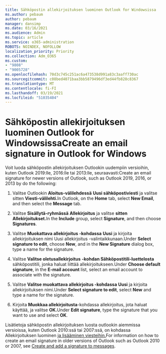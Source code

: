 ```yaml
---
title: Sähköpostin allekirjoituksen luominen Outlook for Windowsissa
ms.author: pebaum
author: pebaum
manager: dansimp
ms.date: 03/16/2021
ms.audience: Admin
ms.topic: article
ms.service: o365-administration
ROBOTS: NOINDEX, NOFOLLOW
localization_priority: Priority
ms.collection: Adm_O365
ms.custom:
- "9808"
- "9005728"
ms.openlocfilehash: 70d3c745c251ac6a473538d991a83c3aaff730ac
ms.sourcegitcommit: c08bed4071baa3bb5879496df3ed44fb828c8367
ms.translationtype: MT
ms.contentlocale: fi-FI
ms.lasthandoff: 03/19/2021
ms.locfileid: "51035404"
---
```

# <a name="create-an-email-signature-in-outlook-for-windows"></a><span data-ttu-id="29d68-102">Sähköpostin allekirjoituksen luominen Outlook for Windowsissa</span><span class="sxs-lookup"><span data-stu-id="29d68-102">Create an email signature in Outlook for Windows</span></span>

<span data-ttu-id="29d68-103">Voit luoda sähköpostin allekirjoituksen Outlookin uudempiin versioihin, kuten Outlook 2019:lle, 2016:lle tai 2013:lle, seuraavasti:</span><span class="sxs-lookup"><span data-stu-id="29d68-103">Create an email signature for newer versions of Outlook, such as Outlook 2019, 2016, or 2013 by do the following:</span></span>

1. <span data-ttu-id="29d68-104">Valitse Outlookin **Aloitus-välilehdessä** **Uusi sähköpostiviesti** ja valitse sitten **Viesti-välilehti.**</span><span class="sxs-lookup"><span data-stu-id="29d68-104">In Outlook, on the **Home** tab, select **New Email**, and then select the **Message** tab.</span></span>

1. <span data-ttu-id="29d68-105">Valitse **Sisällytä-ryhmässä** **Allekirjoitus** ja valitse **sitten Allekirjoitukset.**</span><span class="sxs-lookup"><span data-stu-id="29d68-105">In the **Include** group, select **Signature**, and then choose **Signatures**.</span></span>

1. <span data-ttu-id="29d68-106">Valitse **Muokattava allekirjoitus -kohdassa** **Uusi** ja  kirjoita allekirjoituksen nimi Uusi allekirjoitus -valintaikkunaan.</span><span class="sxs-lookup"><span data-stu-id="29d68-106">Under **Select signature to edit**, choose **New**, and in the **New Signature** dialog box, type a name for the signature.</span></span>

1. <span data-ttu-id="29d68-107">Valitse **Valitse oletusallekirjoitus** **-kohdan Sähköpostitili-luettelosta** sähköpostitili, jonka haluat liittää allekirjoitukseen.</span><span class="sxs-lookup"><span data-stu-id="29d68-107">Under **Choose default signature**, in the **E-mail account** list, select an email account to associate with the signature.</span></span>

1. <span data-ttu-id="29d68-108">Valitse **Valitse muokattava allekirjoitus -kohdassa** **Uusi** ja kirjoita allekirjoituksen nimi.</span><span class="sxs-lookup"><span data-stu-id="29d68-108">Under **Select signature to edit**, select **New** and type a name for the signature.</span></span>

1. <span data-ttu-id="29d68-109">Kirjoita **Muokkaa allekirjoitusta**-kohdassa allekirjoitus, jota haluat käyttää, ja valitse **OK.**</span><span class="sxs-lookup"><span data-stu-id="29d68-109">Under **Edit signature**, type the signature that you want to use and select **OK**.</span></span>

<span data-ttu-id="29d68-110">Lisätietoja sähköpostin allekirjoituksen luosta outlookin aiemmissa versioissa, kuten Outlook 2010:ssä tai 2007:ssä, on kohdassa Allekirjoituksen luominen [ja lisääminen viesteihin.](https://support.microsoft.com/office/8ee5d4f4-68fd-464a-a1c1-0e1c80bb27f2#ID0EAADAAA=Office_2007_-_2010)</span><span class="sxs-lookup"><span data-stu-id="29d68-110">For information on how to create an email signature in older versions of Outlook such as Outlook 2010 or 2007, see [Create and add a signature to messages](https://support.microsoft.com/office/8ee5d4f4-68fd-464a-a1c1-0e1c80bb27f2#ID0EAADAAA=Office_2007_-_2010).</span></span>


